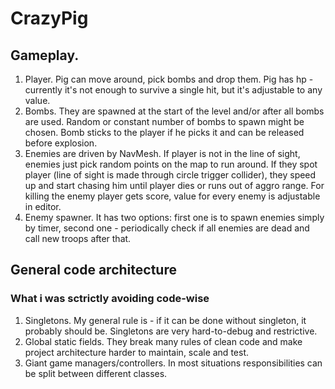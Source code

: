 # CrazyPig
## Gameplay.
1. Player. Pig can move around, pick bombs and drop them. Pig has hp - currently it's not enough to survive a single hit, but it's adjustable to any value.
2. Bombs. They are spawned at the start of the level and/or after all bombs are used. Random or constant number of bombs to spawn might be chosen. Bomb sticks to the player if he picks it and can be released before explosion.
3. Enemies are driven by NavMesh. If player is not in the line of sight, enemies just pick random points on the map to run around. If they spot player (line of sight is made through circle trigger collider), they speed up and start chasing him until player dies or runs out of aggro range. For killing the enemy player gets score, value for every enemy is adjustable in editor.
4. Enemy spawner. It has two options: first one is to spawn enemies simply by timer, second one - periodically check if all enemies are dead and call new troops after that.

## General code architecture
### What i was sctrictly avoiding code-wise
1. Singletons. My general rule is - if it can be done without singleton, it probably should be. Singletons are very hard-to-debug and restrictive.
2. Global static fields. They break many rules of clean code and make project architecture harder to maintain, scale and test.
3. Giant game managers/controllers. In most situations responsibilities can be split between different classes.
